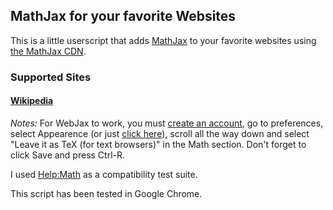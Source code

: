 MathJax for your favorite Websites
---

This is a little userscript that adds [MathJax][] to your favorite websites
using [the MathJax CDN][cdn]. 

  [mathjax]: http://www.mathjax.org/
  [cdn]: http://www.mathjax.org/docs/1.1/start.html#mathjax-cdn

### Supported Sites

#### [Wikipedia](http://wikipedia.org/)

_Notes:_ For WebJax to work, you must [create an account][signup], go to 
preferences, select Appearence (or just [click here][]), scroll all the 
way down and select "Leave it as TeX (for text browsers)" in the Math 
section. Don't forget to click Save and press Ctrl-R.

I used [Help:Math][] as a compatibility test suite.

  [signup]: http://en.wikipedia.org/w/index.php?title=Special:UserLogin
  [click here]: http://en.wikipedia.org/wiki/Special:Preferences#mw-prefsection-rendering
  [Help:Math]: http://en.wikipedia.org/wiki/Help:Math

This script has been tested in Google Chrome.
